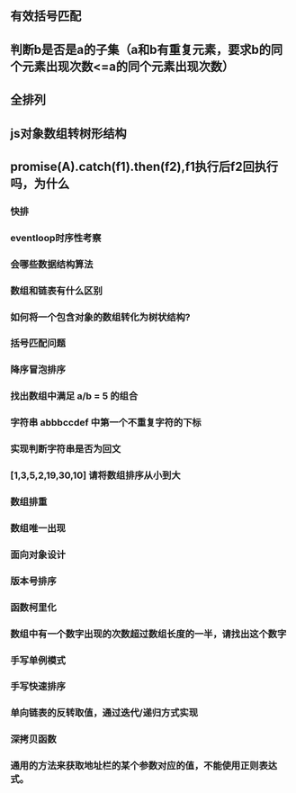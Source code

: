 ## 有效括号匹配


## 判断b是否是a的子集（a和b有重复元素，要求b的同个元素出现次数<=a的同个元素出现次数）

## 全排列

## js对象数组转树形结构


## promise(A).catch(f1).then(f2),f1执行后f2回执行吗，为什么

### 快排


### eventloop时序性考察


### 会哪些数据结构算法

### 数组和链表有什么区别

### 如何将一个包含对象的数组转化为树状结构?

### 括号匹配问题

### 降序冒泡排序

### 找出数组中满足 a/b = 5 的组合

### 字符串 abbbccdef 中第一个不重复字符的下标

### 实现判断字符串是否为回文


### [1,3,5,2,19,30,10] 请将数组排序从小到大

### 数组排重
### 数组唯一出现
### 面向对象设计
### 版本号排序
### 函数柯里化
### 数组中有一个数字出现的次数超过数组长度的一半，请找出这个数字
### 手写单例模式
### 手写快速排序
### 单向链表的反转取值，通过迭代/递归方式实现
### 深拷贝函数
### 通用的方法来获取地址栏的某个参数对应的值，不能使用正则表达式。
